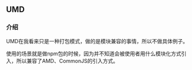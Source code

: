 UMD
---
### 介绍
UMD在我看来只是一种打包模式，做的是模块兼容的事情，所以不做具体例子。

使用的场景就是做npm包的时候，因为并不知道会被使用者用什么模块化方式引入，所以兼容了AMD、CommonJS的引入方式。
